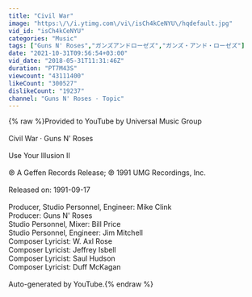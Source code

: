 ```yaml
---
title: "Civil War"
image: "https:\/\/i.ytimg.com\/vi\/isCh4kCeNYU\/hqdefault.jpg"
vid_id: "isCh4kCeNYU"
categories: "Music"
tags: ["Guns N' Roses","ガンズアンドローゼズ","ガンズ・アンド・ローゼズ"]
date: "2021-10-31T09:56:54+03:00"
vid_date: "2018-05-31T11:31:46Z"
duration: "PT7M43S"
viewcount: "43111400"
likeCount: "300527"
dislikeCount: "19237"
channel: "Guns N' Roses - Topic"
---
```

{% raw %}Provided to YouTube by Universal Music Group<br /><br />Civil War · Guns N' Roses<br /><br />Use Your Illusion II<br /><br />℗ A Geffen Records Release; ℗ 1991 UMG Recordings, Inc.<br /><br />Released on: 1991-09-17<br /><br />Producer, Studio  Personnel, Engineer: Mike Clink<br />Producer: Guns N' Roses<br />Studio  Personnel, Mixer: Bill Price<br />Studio  Personnel, Engineer: Jim Mitchell<br />Composer  Lyricist: W. Axl Rose<br />Composer  Lyricist: Jeffrey Isbell<br />Composer  Lyricist: Saul Hudson<br />Composer  Lyricist: Duff McKagan<br /><br />Auto-generated by YouTube.{% endraw %}

